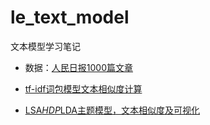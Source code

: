 # le_text_model

文本模型学习笔记

- 数据：[人民日报1000篇文章](https://github.com/gaowenxin95/le_topic_model/blob/master/data/s1000.csv)

- [tf-idf词包模型文本相似度计算](https://github.com/gaowenxin95/le_topic_model/blob/master/analysis/tf-idf.ipynb)

- [LSA$HDP$LDA主题模型，文本相似度及可视化](https://github.com/gaowenxin95/le_topic_model/blob/master/analysis/LDA.ipynb)
